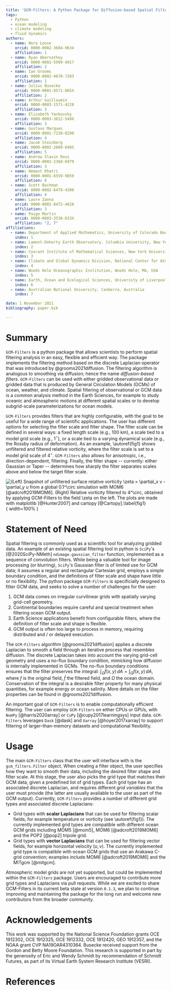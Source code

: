```yaml
---
title: 'GCM-Filters: A Python Package for Diffusion-based Spatial Filtering of Gridded Data'
tags:
  - Python
  - ocean modeling
  - climate modeling
  - fluid dynamics
authors:
  - name: Nora Loose
    orcid: 0000-0002-3684-9634
    affiliation: 1
  - name: Ryan Abernathey
    orcid: 0000-0001-5999-4917
    affiliation: 2
  - name: Ian Grooms
    orcid: 0000-0002-4678-7203
    affiliation: 1
  - name: Julius Busecke
    orcid: 0000-0001-8571-865X
    affiliation: 2
  - name: Arthur Guillaumin
    orcid: 0000-0003-1571-4228
    affiliation: 3
  - name: Elizabeth Yankovsky
    orcid: 0000-0003-3612-549X
    affiliation: 3
  - name: Gustavo Marques
    orcid: 0000-0001-7238-0290
    affiliation: 4
  - name: Jacob Steinberg
    orcid: 0000-0002-2609-6405
    affiliation: 5
  - name: Andrew Slavin Ross
    orcid: 0000-0002-2368-6979
    affiliation: 3
  - name: Hemant Khatri
    orcid: 0000-0001-6559-9059
    affiliation: 6
  - name: Scott Bachman
    orcid: 0000-0002-6479-4300
    affiliation: 4
  - name: Laure Zanna
    orcid: 0000-0002-8472-4828
    affiliation: 3
  - name: Paige Martin
    orcid: 0000-0003-3538-633X
    affiliation: "2, 7"
affiliations:
  - name: Department of Applied Mathematics, University of Colorado Boulder, Boulder, CO, USA
    index: 1
  - name: Lamont-Doherty Earth Observatory, Columbia University, New York, NY, USA
    index: 2
  - name: Courant Institute of Mathematical Sciences, New York University, New York, NY, USA
    index: 3
  - name: Climate and Global Dynamics Division, National Center for Atmospheric Research, Boulder, CO, USA
    index: 4
  - name: Woods Hole Oceanographic Institution, Woods Hole, MA, USA
    index: 5
  - name: Earth, Ocean and Ecological Sciences, University of Liverpool, UK
    index: 6
  - name: Australian National University, Canberra, Australia
    index: 7

date: 1 November 2021
bibliography: paper.bib

---
```


# Summary

`GCM-Filters` is a python package that allows scientists to perform spatial filtering analysis in an easy, flexible and efficient way. The package implements the filtering method based on the discrete Laplacian operator that was introduced by @grooms2021diffusion. The filtering algorithm is analogous to smoothing via diffusion; hence the name *diffusion-based filters*. `GCM-Filters` can be used with either gridded observational data or gridded data that is produced by General Circulation Models (GCMs) of ocean, weather, and climate. Spatial filtering of observational or GCM data is a common analysis method in the Earth Sciences, for example to study oceanic and atmospheric motions at different spatial scales or to develop subgrid-scale parameterizations for ocean models.

`GCM-Filters` provides filters that are highly configurable, with the goal to be useful for a wide range of scientific applications. The user has different options for selecting the filter scale and filter shape.
The filter scale can be defined in several ways: a fixed length scale (e.g., 100 km), a scale tied to a model grid scale (e.g., 1$^\circ$), or a scale tied to a varying dynamical scale (e.g., the Rossby radius of deformation). As an example, \autoref{fig1} shows unfiltered and filtered relative vorticity, where the filter scale is set to a model grid scale of 4$^\circ$. `GCM-Filters` also allows for anisotropic, i.e., direction-dependent, filtering.
Finally, the filter shape -- currently: either Gaussian or Taper -- determines how sharply the filter separates scales above and below the target filter scale.

![(Left) Snapshot of unfiltered surface relative vorticity  $\zeta = \partial_x v - \partial_y u$ from a global 0.1$^\circ$ simulation with MOM6 [@adcroft2019MOM6]. (Right) Relative vorticity filtered to 4$^\circ$, obtained by applying `GCM-Filters` to the field $\zeta$ on the left. The plots are made with `matplotlib` [@Hunter2007] and `cartopy` [@Cartopy].\label{fig1}](filtered_vorticity.png){ width=100% }

# Statement of Need

Spatial filtering is commonly used as a scientific tool for analyzing gridded data. An example of an existing spatial filtering tool in python is `SciPy`'s [@2020SciPy-NMeth] `ndimage.gaussian_filter` function, implemented as a sequence of convolution filters. While being a valuable tool for image processing (or blurring), `SciPy`'s Gaussian filter is of limited use for GCM data; it assumes a regular and rectangular Cartesian grid, employs a simple boundary condition, and the definitions of filter scale and shape have little or no flexibility. The python package `GCM-Filters` is specificially designed to filter GCM data, and seeks to solve a number of challenges for the user:

1. GCM data comes on irregular curvilinear grids with spatially varying grid-cell geometry.
2. Continental boundaries require careful and special treatment when filtering ocean GCM output.
3. Earth Science applications benefit from configurable filters, where the definition of filter scale and shape is flexible.
4. GCM output is often too large to process in memory, requiring distributed and / or delayed execution.

The `GCM-Filters` algorithm [@grooms2021diffusion] applies a discrete Laplacian to smooth a field through an iterative process that resembles diffusion. The discrete Laplacian takes into account the varying grid-cell geometry and uses a no-flux boundary condition, mimicking how diffusion is internally implemented in GCMs. The no-flux boundary conditions ensures that the filter preserves the integral: $\int_{\Omega} \bar{f}(x,y) \,dA = \int_{\Omega} f (x,y)\, dA$, where $f$ is the original field, $\bar{f}$ the filtered field, and $\Omega$ the ocean domain. Conservation of the integral is a desirable filter property for many physical quantities, for example energy or ocean salinity. More details on the filter properties can be found in @grooms2021diffusion.

An important goal of `GCM-Filters` is to enable computationally efficient filtering. The user can employ `GCM-Filters` on either CPUs or GPUs, with `NumPy` [@harris2020array] or `CuPy` [@cupy2017learningsys] input data. `GCM-Filters` leverages `Dask` [@dask] and `Xarray` [@hoyer2017xarray] to support filtering of larger-than-memory datasets and computational flexibility.

# Usage

The main `GCM-Filters` class that the user will interface with is the `gcm_filters.Filter` object. When creating a filter object, the user specifies how they want to smooth their data, including the desired filter shape and filter scale. At this stage, the user also picks the grid type that matches their GCM data, given a predefined list of grid types. Each grid type has an associated discrete Laplacian, and requires different *grid variables* that the user must provide (the latter are usually available to the user as part of the GCM output). Currently, `GCM-Filters` provides a number of different grid types and associated discrete Laplacians:

* Grid types with **scalar Laplacians** that can be used for filtering scalar fields, for example temperature or vorticity (see \autoref{fig1}). The currently implemented grid types are compatible with different ocean GCM grids including MOM5 [@mom5], MOM6 [@adcroft2019MOM6] and the POP2 [@pop2] tripole grid.
* Grid types with **vector Laplacians** that can be used for filtering vector fields, for example horizontal velocity $(u,v)$. The currently implemented grid type is compatible with ocean GCM grids that use an Arakawa C-grid convention; examples include MOM6 [@adcroft2019MOM6] and the MITgcm [@mitgcm].

Atmospheric model grids are not yet supported, but could be implemented within the `GCM-Filters` package. Users are encouraged to contribute more grid types and Laplacians via pull requests.
While we are excited to share GCM-Filters in its current beta state at version `0.1.3`, we plan to continue improving and maintaining the package for the long run and welcome new contributors from the broader community.

# Acknowledgements

This work was supported by the National Science Foundation grants OCE 1912302, OCE 1912325, OCE 1912332, OCE 1912420, GEO 1912357, and the NOAA grant CVP NA19OAR4310364.
Busecke received support from the Gordon and Betty Moore Foundation.
This research is supported in part by the generosity of Eric and Wendy Schmidt by recommendation of Schmidt Futures, as part of its Virtual Earth System Research Institute (VESRI).

# References
